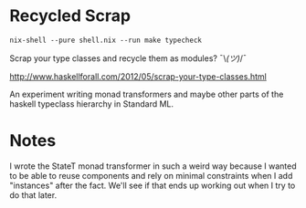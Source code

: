 # Recycled Scrap

```
nix-shell --pure shell.nix --run make typecheck
```

Scrap your type classes and recycle them as modules? ¯\\_(ツ)_/¯

http://www.haskellforall.com/2012/05/scrap-your-type-classes.html

An experiment writing monad transformers and maybe other parts of the haskell
typeclass hierarchy in Standard ML.

# Notes

I wrote the StateT monad transformer in such a weird way because I wanted to be
able to reuse components and rely on minimal constraints when I add "instances"
after the fact. We'll see if that ends up working out when I try to do that
later.
